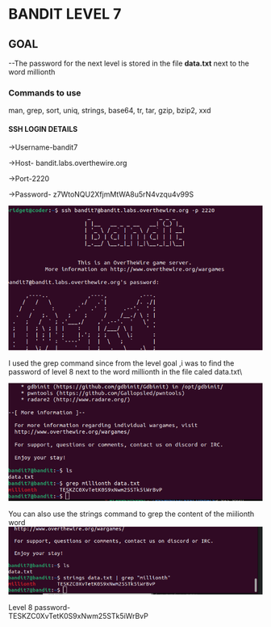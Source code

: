 # BANDIT LEVEL 7

## GOAL

--The password for the next level is stored in the file **data.txt** next to the word millionth

### Commands to use

man, grep, sort, uniq, strings, base64, tr, tar, gzip, bzip2, xxd

#### SSH LOGIN DETAILS

->Username-bandit7

->Host- bandit.labs.overthewire.org

->Port-2220

->Password-
z7WtoNQU2XfjmMtWA8u5rN4vzqu4v99S

![login](image.png)

I used the grep command since from the level goal ,i was to find the password of level 8 next to the word millionth in the file caled data.txt\

![solution](image-1.png)

You can also use the strings command to grep the content of the miilionth word
![alt text](image-3.png)

Level 8 password-\
TESKZC0XvTetK0S9xNwm25STk5iWrBvP
